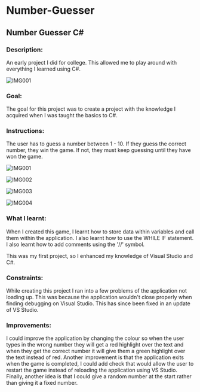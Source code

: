 # Number-Guesser

## Number Guesser C#

### Description: 

An early project I did for college. This allowed me to play around with everything I learned using C#.

![IMG001](https://user-images.githubusercontent.com/45819118/71078906-2c3ece00-2182-11ea-937c-2c092a0481ca.PNG)

### Goal:

The goal for this project was to create a project with the knowledge I acquired when I was taught the basics to C#. 

### Instructions:

The user has to guess a number between 1 - 10. If they guess the correct number, they win the game. If not, they must keep guessing until they have won the game.

![IMG001](https://user-images.githubusercontent.com/45819118/71078906-2c3ece00-2182-11ea-937c-2c092a0481ca.PNG)

![IMG002](https://user-images.githubusercontent.com/45819118/71078908-2cd76480-2182-11ea-9552-7236a434f86c.PNG)

![IMG003](https://user-images.githubusercontent.com/45819118/71078910-2cd76480-2182-11ea-8853-1e9e702c089e.PNG)

![IMG004](https://user-images.githubusercontent.com/45819118/71078913-2d6ffb00-2182-11ea-8c56-89362206b5f1.PNG)


### What I learnt:

When I created this game, I learnt how to store data within variables and call them within the application. I also learnt how to use the WHILE IF statement. I also learnt how to add comments using the '//' symbol.

This was my first project, so I enhanced my knowledge of Visual Studio and C#.

### Constraints:

While creating this project I ran into a few problems of the application not loading up. This was because the application wouldn't close properly when finding debugging on Visual Studio. This has since been fixed in an update of VS Studio.


### Improvements:

I could improve the application by changing the colour so when the user types in the wrong number they will get a red highlight over the text and when they get the correct number it will give them a green highlight over the text instead of red. Another improvement is that the application exits when the game is completed, I could add check that would allow the user to restart the game instead of reloading the application using VS Studio. Finally, another idea is that I could give a random number at the start rather than giving it a fixed number.
